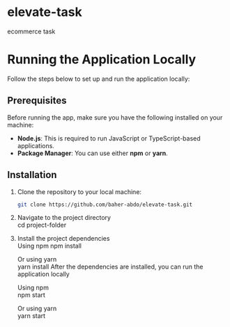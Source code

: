 # elevate-task
ecommerce task
# Running the Application Locally

Follow the steps below to set up and run the application locally:

## Prerequisites

Before running the app, make sure you have the following installed on your machine:

- **Node.js**: This is required to run JavaScript or TypeScript-based applications.
- **Package Manager**: You can use either **npm** or **yarn**.

## Installation

1. Clone the repository to your local machine:
   ```bash
   git clone https://github.com/baher-abdo/elevate-task.git

2. Navigate to the project directory<br>
cd project-folder

3. Install the project dependencies<br>
   Using npm
 npm install

   Or using yarn<br>
  yarn install
After the dependencies are installed, you can run the application locally

   Using npm<br>
 npm start

   Or using yarn<br>
  yarn start
